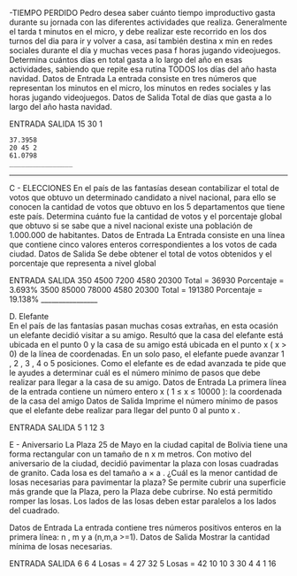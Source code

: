 -TIEMPO PERDIDO
Pedro desea saber cuánto tiempo improductivo gasta durante su jornada con las diferentes actividades que realiza. Generalmente el tarda t minutos en el micro, y debe realizar este recorrido en los dos turnos del dia para ir y volver a casa, así también destina x min en redes sociales durante el día y muchas veces pasa f horas jugando videojuegos.
Determina cuántos días en total gasta a lo largo del año en esas actividades, sabiendo que repite esa rutina TODOS los días del año hasta navidad.
Datos de Entrada
La entrada consiste en tres números que representan los minutos en el micro, los minutos en redes sociales y las horas jugando videojuegos.
Datos de Salida
Total de días que gasta a lo largo del año hasta navidad.


ENTRADA
	SALIDA
	15 30 1


	37.3958
	20 45 2
	61.0798
	________________




________________


C - ELECCIONES
En el país de las fantasías desean contabilizar el total de votos que obtuvo un determinado candidato a nivel nacional, para ello se conocen la cantidad de votos que obtuvo en los 5 departamentos que tiene este país.
Determina cuánto fue la cantidad de votos y el porcentaje global que obtuvo si se sabe que a nivel nacional existe una población de 1.000.000 de habitantes.
Datos de Entrada
La Entrada consiste en una línea que contiene cinco valores enteros correspondientes a los votos de cada ciudad.
Datos de Salida
Se debe obtener el total de votos obtenidos y el porcentaje que representa a nivel global


ENTRADA
	SALIDA
	350  4500  7200  4580  20300
	Total = 36930
Porcentaje = 3.693%
	3500  85000  78000  4580  20300
	Total = 191380
Porcentaje = 19.138%
	________________


D. Elefante        
En el país de las fantasías pasan muchas cosas extrañas, en esta ocasión un elefante decidió visitar a su amigo. Resultó que la casa del elefante está ubicada en el punto 0 y la casa de su amigo está ubicada en el punto x ( x  > 0) de la línea de coordenadas. En un solo paso, el elefante puede avanzar 1 , 2 , 3 , 4 o 5 posiciones. Como el elefante es de edad avanzada te pide que le ayudes a determinar cuál es el número mínimo de pasos que debe realizar para llegar a la casa de su amigo.
Datos de Entrada
La primera línea de la entrada contiene un número entero x ( 1 ≤  x  ≤ 10000 ): la coordenada de la casa del amigo
Datos de Salida
Imprime el número mínimo de pasos que el elefante debe realizar para llegar del punto 0 al punto x .




ENTRADA
	SALIDA
	5
	1
	12
	3
	









E - Aniversario 
La Plaza 25 de Mayo en la ciudad capital de Bolivia tiene una forma rectangular con un tamaño de n x  m metros. Con motivo del aniversario de la ciudad, decidió pavimentar la plaza con losas cuadradas de granito. Cada losa es del tamaño a  × a .
¿Cuál es la menor cantidad de losas necesarias para pavimentar la plaza? Se permite cubrir una superficie más grande que la Plaza, pero la Plaza debe cubrirse. No está permitido romper las losas. Los lados de las losas deben estar paralelos a los lados del cuadrado.

Datos de Entrada
La entrada contiene tres números positivos enteros en la primera línea: n ,  m y a  (n,m,a >=1).
Datos de Salida
Mostrar la cantidad mínima de losas necesarias.


ENTRADA
	SALIDA
	6 6 4
	Losas = 4
	27 32 5
	Losas = 42
	10 10 3
	30
	4 4 1
	16